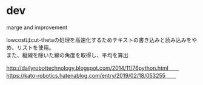 # dev
marge and improvement  
  
lowcostはcut-thetaの処理を高速化するためテキストの書き込みと読み込みをやめ、リストを使用。  
また、縦線を除いた線の角度を取得し、平均を算出  

http://dailyrobottechnology.blogspot.com/2014/11/76python.html　　
https://kato-robotics.hatenablog.com/entry/2019/02/18/053255　　
